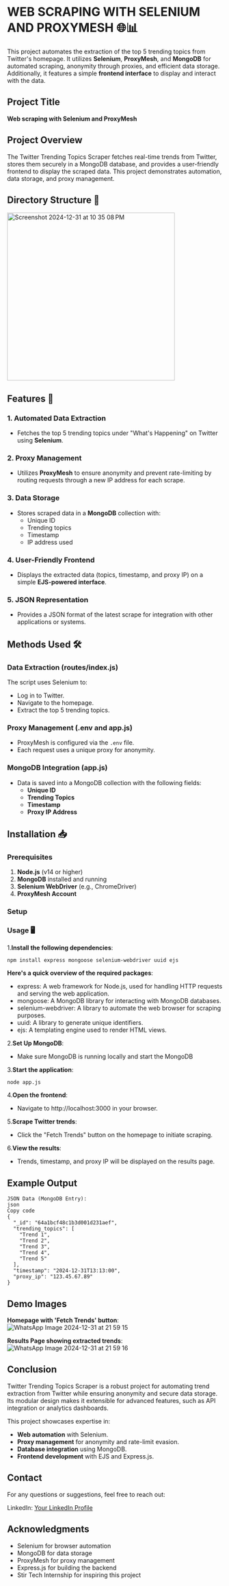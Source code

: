 # WEB SCRAPING WITH SELENIUM AND PROXYMESH 🌐📊  

This project automates the extraction of the top 5 trending topics from Twitter's homepage. It utilizes **Selenium**, **ProxyMesh**, and **MongoDB** for automated scraping, anonymity through proxies, and efficient data storage. Additionally, it features a simple **frontend interface** to display and interact with the data.


## Project Title  
**Web scraping with Selenium and ProxyMesh**

## Project Overview  
The Twitter Trending Topics Scraper fetches real-time trends from Twitter, stores them securely in a MongoDB database, and provides a user-friendly frontend to display the scraped data. This project demonstrates automation, data storage, and proxy management.


## Directory Structure 📂  

<img width="392" alt="Screenshot 2024-12-31 at 10 35 08 PM" src="https://github.com/user-attachments/assets/be38e6a9-f615-4540-a80e-00f10b28fd9b" />


## Features 🚀  

### 1. Automated Data Extraction  
- Fetches the top 5 trending topics under "What's Happening" on Twitter using **Selenium**.  

### 2. Proxy Management  
- Utilizes **ProxyMesh** to ensure anonymity and prevent rate-limiting by routing requests through a new IP address for each scrape.  

### 3. Data Storage  
- Stores scraped data in a **MongoDB** collection with:  
  - Unique ID  
  - Trending topics  
  - Timestamp  
  - IP address used  

### 4. User-Friendly Frontend  
- Displays the extracted data (topics, timestamp, and proxy IP) on a simple **EJS-powered interface**.  

### 5. JSON Representation  
- Provides a JSON format of the latest scrape for integration with other applications or systems.  



## Methods Used 🛠️  

### Data Extraction (routes/index.js)  
The script uses Selenium to:  
- Log in to Twitter.  
- Navigate to the homepage.  
- Extract the top 5 trending topics.  

### Proxy Management (.env and app.js)  
- ProxyMesh is configured via the `.env` file.  
- Each request uses a unique proxy for anonymity.  

### MongoDB Integration (app.js)  
- Data is saved into a MongoDB collection with the following fields:  
  - **Unique ID**  
  - **Trending Topics**  
  - **Timestamp**  
  - **Proxy IP Address**  


## Installation 📥  

### Prerequisites  
1. **Node.js** (v14 or higher)  
2. **MongoDB** installed and running  
3. **Selenium WebDriver** (e.g., ChromeDriver)  
4. **ProxyMesh Account**  

### Setup  

### Usage 🖥️

1.**Install the following dependencies**:
```
npm install express mongoose selenium-webdriver uuid ejs 
  ```
**Here's a quick overview of the required packages**:
- express: A web framework for Node.js, used for handling HTTP requests and serving the web application.
- mongoose: A MongoDB library for interacting with MongoDB databases.
- selenium-webdriver: A library to automate the web browser for scraping purposes.
- uuid: A library to generate unique identifiers.
- ejs: A templating engine used to render HTML views.
  
2.**Set Up MongoDB**:

- Make sure MongoDB is running locally and start the MongoDB

3.**Start the application**:

```
node app.js  
  ```
  
4.**Open the frontend**:

- Navigate to http://localhost:3000 in your browser.

5.**Scrape Twitter trends**:

- Click the "Fetch Trends" button on the homepage to initiate scraping.

6.**View the results**:

- Trends, timestamp, and proxy IP will be displayed on the results page.

## Example Output
```
JSON Data (MongoDB Entry):
json
Copy code
{  
  "_id": "64a1bcf48c1b3d001d231aef",  
  "trending_topics": [  
    "Trend 1",  
    "Trend 2",  
    "Trend 3",  
    "Trend 4",  
    "Trend 5"  
  ],  
  "timestamp": "2024-12-31T13:13:00",  
  "proxy_ip": "123.45.67.89"  
}  
  ```

## Demo Images
**Homepage with 'Fetch Trends' button**:
![WhatsApp Image 2024-12-31 at 21 59 15](https://github.com/user-attachments/assets/f8afb4cf-fc98-49de-9dcd-d58a8d575012)

**Results Page showing extracted trends**:
![WhatsApp Image 2024-12-31 at 21 59 16](https://github.com/user-attachments/assets/88206ed5-c88f-497d-98f6-9fa644dd6aa8)


## Conclusion

Twitter Trending Topics Scraper is a robust project for automating trend extraction from Twitter while ensuring anonymity and secure data storage. Its modular design makes it extensible for advanced features, such as API integration or analytics dashboards.

This project showcases expertise in:
- **Web automation** with Selenium.
- **Proxy management** for anonymity and rate-limit evasion.
- **Database integration** using MongoDB.
- **Frontend development** with EJS and Express.js.
  
## Contact
For any questions or suggestions, feel free to reach out:

LinkedIn: [Your LinkedIn Profile](https://www.linkedin.com/in/mohamed-musaraf-180877244/)


## Acknowledgments
- Selenium for browser automation
- MongoDB for data storage
- ProxyMesh for proxy management
- Express.js for building the backend
- Stir Tech Internship for inspiring this project
